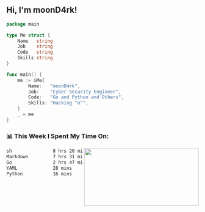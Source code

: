 <h2> Hi, I'm moonD4rk!</h2>

```go
package main

type Me struct {
	Name   string
	Job    string
	Code   string
	Skills string
}

func main() {
	me := &Me{
		Name:   "moonD4rk",
		Job:    "Cyber Security Engineer",
		Code:   "Go and Python and Others",
		Skills: "Hacking ^o^",
	}
	_ = me
}
```

<h3>📊 This Week I Spent My Time On:</h3>
<img align='right' src="https://github-readme-stats.vercel.app/api?username=moond4rk&show_icons=true&theme=radical", width="300" height="150">

<!--START_SECTION:waka-->

```txt
sh               8 hrs 20 mins   ██████████▒░░░░░░░░░░░░░░   41.35 %
Markdown         7 hrs 31 mins   █████████▒░░░░░░░░░░░░░░░   37.35 %
Go               2 hrs 47 mins   ███▒░░░░░░░░░░░░░░░░░░░░░   13.88 %
YAML             28 mins         ▓░░░░░░░░░░░░░░░░░░░░░░░░   02.36 %
Python           16 mins         ▒░░░░░░░░░░░░░░░░░░░░░░░░   01.33 %
```

<!--END_SECTION:waka-->

